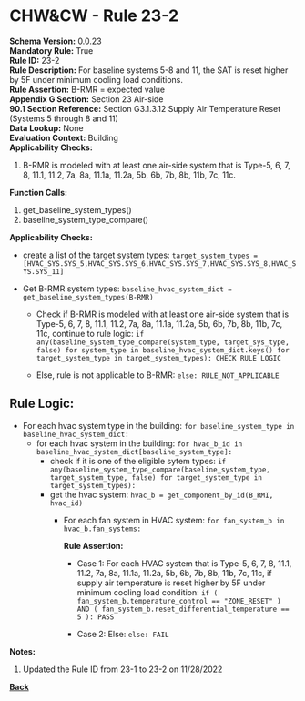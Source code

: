 
# CHW&CW - Rule 23-2  

**Schema Version:** 0.0.23  
**Mandatory Rule:** True  
**Rule ID:** 23-2  
**Rule Description:** For baseline systems 5-8 and 11, the SAT is reset higher by 5F under minimum cooling load conditions.  
**Rule Assertion:** B-RMR = expected value  
**Appendix G Section:** Section 23 Air-side  
**90.1 Section Reference:** Section G3.1.3.12 Supply Air Temperature Reset (Systems 5 through 8 and 11)  
**Data Lookup:** None  
**Evaluation Context:** Building  
**Applicability Checks:**  

1. B-RMR is modeled with at least one air-side system that is Type-5, 6, 7, 8, 11.1, 11.2, 7a, 8a, 11.1a, 11.2a, 5b, 6b, 7b, 8b, 11b, 7c, 11c.

**Function Calls:**  

1. get_baseline_system_types()
2. baseline_system_type_compare()

**Applicability Checks:**  
- create a list of the target system types: `target_system_types = [HVAC_SYS.SYS_5,HVAC_SYS.SYS_6,HVAC_SYS.SYS_7,HVAC_SYS.SYS_8,HVAC_SYS.SYS_11]`
- Get B-RMR system types: `baseline_hvac_system_dict = get_baseline_system_types(B-RMR)`

  - Check if B-RMR is modeled with at least one air-side system that is Type-5, 6, 7, 8, 11.1, 11.2, 7a, 8a, 11.1a, 11.2a, 5b, 6b, 7b, 8b, 11b, 7c, 11c, continue to rule logic: `if any(baseline_system_type_compare(system_type, target_sys_type, false) for system_type in baseline_hvac_system_dict.keys() for target_system_type in target_system_types): CHECK RULE LOGIC`

  - Else, rule is not applicable to B-RMR: `else: RULE_NOT_APPLICABLE`

## Rule Logic:  

- For each hvac system type in the building: `for baseline_system_type in baseline_hvac_system_dict:`
  - for each hvac system in the building: `for hvac_b_id in baseline_hvac_system_dict[baseline_system_type]:`
    - check if it is one of the eligible sytem types: `if any(baseline_system_type_compare(baseline_system_type, target_system_type, false) for target_system_type in target_system_types):`
    - get the hvac system: `hvac_b = get_component_by_id(B_RMI, hvac_id)`
      - For each fan system in HVAC system: `for fan_system_b in hvac_b.fan_systems:`

        **Rule Assertion:**

        - Case 1: For each HVAC system that is Type-5, 6, 7, 8, 11.1, 11.2, 7a, 8a, 11.1a, 11.2a, 5b, 6b, 7b, 8b, 11b, 7c, 11c, if supply air temperature is reset higher by 5F under minimum cooling load condition: `if ( fan_system_b.temperature_control == "ZONE_RESET" ) AND ( fan_system_b.reset_differential_temperature == 5 ): PASS`

        - Case 2: Else: `else: FAIL`

**Notes:**
1. Updated the Rule ID from 23-1 to 23-2 on 11/28/2022

**[Back](../_toc.md)**
